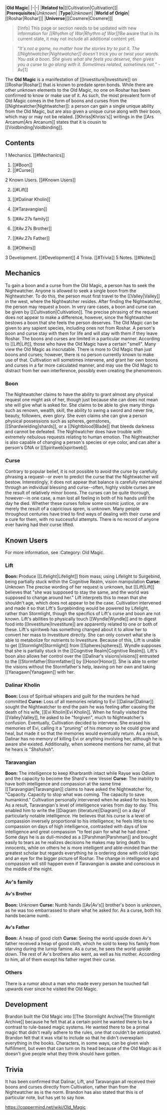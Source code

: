 |**Old Magic**|
|-|-|
|**Related to**|[[Cultivation\|Cultivation]]|
|**Prerequisites**|*Unknown*|
|**Type**|*Unknown*|
|**World of Origin**|[[Roshar\|Roshar]]|
|**Universe**|[[Cosmere\|Cosmere]]|

> [!info] This page or section needs to be updated with new information for *[[Rhythm of War\|Rhythm of War]]*!Be aware that in its current state, it may not include all additional content yet.

>“*It's not a game, no matter how the stories try to put it. The [[Nightwatcher\|Nightwatcher]] doesn't trick you or twist your words. You ask a boon. She gives what she feels you deserve, then gives you a curse to go along with it. Sometimes related, sometimes not.*”
\-Av[1]


The **Old Magic** is a manifestation of [[Investiture\|Investiture]] on [[Roshar\|Roshar]] that is known to predate spren bonds. While there are other unknown elements to the Old Magic, no one on Roshar has been confirmed to know or make use of it. As such, the most prevalent form of Old Magic comes in the form of boons and curses from the [[Nightwatcher\|Nightwatcher]]: a person can gain a single unique ability from the Old Magic, but are also given a unique curse along with their boon, which may or may not be related. [[Khriss\|Khriss's]] writings in the [[Ars Arcanum\|Ars Arcanum]] states that it is cousin to [[Voidbinding\|Voidbinding]].

## Contents

1 Mechanics. [[#Mechanics]] 

1. [[#Boon]] 
1. [[#Curse]] 


2 Known Users. [[#Known Users]] 

2. [[#Lift]] 
2. [[#Dalinar Kholin]] 
2. [[#Taravangian]] 
2. [[#Av.27s family]] 

2. [[#Av.27s Brother]] 
2. [[#Av.27s Father]] 


2. [[#Others]] 


3 Development. [[#Development]] 
4 Trivia. [[#Trivia]] 
5 Notes. [[#Notes]] 


## Mechanics
To gain a boon and a curse from the Old Magic, a person has to seek the Nightwatcher. Anyone is allowed to seek a single boon from the Nightwatcher. To do this, the person must first travel to the [[Valley\|Valley]] in the west, where the Nightwatcher resides. After finding the Nightwatcher, the person may request a boon. In very rare cases, a boon and curse can be given by [[Cultivation\|Cultivation]]. The precise phrasing of the request does not appear to make a difference, however, since the Nightwatcher bestows a boon that she feels the person deserves. The Old Magic can be given to any sapient species, including ones not from Roshar. A person's boon and curse stay with them for life and will stay with them if they leave Roshar. The boons and curses are limited in a particular manner. According to [[Lift\|Lift]], those who have the Old Magic have a certain "smell". Many view the Old Magic as inscrutable.
There is more to Old Magic than just boons and curses; however, there is no person currently known to make use of that.
Cultivation will sometimes intervene, and grant her own boons and curses in a far more calculated manner, and may use the Old Magic to distract from her own interference, possibly even creating the phenomenon.

### Boon
The Nightwatcher claims to have the ability to grant almost any physical request one might ask of her, though just because she can does not mean she will give what is asked for. She claims to be able to give many things such as renown, wealth, skill, the ability to swing a sword and never tire, beauty, followers, even glory. She even claims she can give a person physical possessions such as spheres, gemstones, [[Shardwielding\|shards]], or a [[Nightblood\|Blade]] that bleeds darkness and cannot be defeated. The Nightwatcher does have trouble with extremely nebulous requests relating to human emotion. The Nightwatcher is also capable of changing a person's species or eye color, and can alter a person's DNA or [[Spiritweb\|spiritweb]].

### Curse
Contrary to popular belief, it is not possible to avoid the curse by carefully phrasing a request--or even to predict the curse that the Nightwatcher will bestow. Interestingly, it does not appear that balance is carefully maintained through an individual blessing and curse--often, highly visible curses are the result of relatively minor boons. The curses can be quite thorough, however--in one case, a man lost all feeling in both of his hands until the day he died. Whether these curses follow some cosmic justice, or are merely the result of a capricious spren, is unknown. Many people throughout centuries have tried to find ways of dealing with their curse and a cure for them, with no successful attempts. There is no record of anyone ever having had their curse lifted.

## Known Users
For more information, see :Category: Old Magic.
### Lift
**Boon:** Produce [[Lifelight\|Lifelight]] from mass; using Lifelight to Surgebind, being partially stuck within the Cognitive Realm, vision manipulation
**Curse:** Unknown
The precise wording of her request is unknown, but [[Lift\|Lift]] believes that "she was supposed to stay the same, and the world was supposed to change around her." Lift interprets this to mean that she shouldn't age, which does not appear to be the case. Cultivation intervened and made it so that Lift's Surgebinding would be powered by Lifelight, rather than Stormlight, though the specifics of Lift's curse and boon are not known. Lift's abilities to physically touch [[Wyndle\|Wyndle]] and to digest food into [[Investiture\|Investiture]] are apparently related to one or both of these. Lift's spiritweb has something changed about it to allow her to convert her mass to Investiture directly. She can only convert what she is able to metabolize for nutrients to Investiture. Because of this, Lift is unable to get [[Stormlight\|Stormlight]] from [[Spheres\|spheres]]. Wyndle supposes that she is partially stuck in the [[Cognitive Realm\|Cognitive Realm]]. Lift's boon also allows her control over the [[Dalinar's visions\|visions]] entrusted to the [[Stormfather\|Stormfather]] by [[Honor\|Honor]]. She is able to enter the visions without the Stormfather's help, leaving on her own and taking [[Yanagawn\|Yanagawn]] with her.

### Dalinar Kholin
**Boon:** Loss of Spiritual whispers and guilt for the murders he had committed
**Curse:** Loss of all memories relating to Evi
[[Dalinar\|Dalinar]] sought the Nightwatcher to end the pain he was feeling after causing the death of his wife, [[Evi Kholin\|Evi Kholin]]. When he finally visited the [[Valley\|Valley]], he asked to be "forgiven", much to Nightwatcher's confusion. Eventually, Cultivation decided to intervene. She erased his memories of Evi, calling it a "pruning" of his memory so he could grow and heal, but made it so that the memories would eventually return. As a result, Dalinar has no memory of killing Evi or anything involving her, although he is aware she existed. Additionally, when someone mentions her name, all that he hears is "*Shshshsh*".

### Taravangian
**Boon:** The intelligence to keep Kharbranth intact while Rayse was Odium and the capacity to become the Shard's new Vessel
**Curse:** The inability to have both intelligence and compassion at the same time
[[Taravangian\|Taravangian]] claims to have asked the Nightwatcher for, "Capacity. Capacity to stop what was coming. The capacity to save humankind." Cultivation personally intervened when he asked for his boon. As a result, Taravangian's level of intelligence varies from day to day. This enabled him to write the [[Diagram (literature)\|Diagram]] on a day of particularly notable intelligence. He believes that his curse is a level of compassion inversely proportional to his intelligence; he feels little to no compassion on days of high intelligence, contrasted with days of low intelligence and great compassion "to feel pain for what he had done." Some days he is as dull-minded as a [[Parshman\|Parshman]] and brought easily to tears as he realizes decisions he makes may bring death to innocents, while on others he is more intelligent and able-minded than the greatest scholar but regards everything he is ordering done with cold logic and an eye for the bigger picture of Roshar. The change in intelligence and compassion will still happen even if Taravangian is awake and conscious in the middle of the night.

### Av's family
#### Av's Brother
**Boon:** Unknown
**Curse:** Numb hands
[[Av\|Av's]] brother's boon is unknown, as he was too embarrassed to share what he asked for. As a curse, both his hands became numb.

#### Av's Father
**Boon:** A heap of good cloth
**Curse:** Seeing the world upside down
Av's father received a heap of good cloth, which he sold to keep his family from starving during the lurnip famine. As a curse, he sees the world upside down. The rest of Av's brothers also went, as well as his mother. According to him, all of them except his father regret their curse.

### Others
There is a rumor about a man who made every person he touched fall upwards ever since he visited the Old Magic.

## Development
Brandon built the Old Magic into [[The Stormlight Archive\|The Stormlight Archive]] because he felt that at a certain point he wanted there to be a contrast to rule-based magic systems. He wanted there to be a primal magic that didn't really adhere to the rules, one that couldn't be anticipated. Brandon felt that it was vital to include so that he didn't overexplain everything in the books. Characters, in some ways, can be given wish fulfillment, but even that can turn on its head because of the Old Magic as it doesn't give people what they think should have gotten.

## Trivia
It has been confirmed that Dalinar, Lift, and Taravangian all received their boons and curses directly from Cultivation, rather than from the Nightwatcher as is the norm. Brandon has also stated that this is of particular note, but has yet to say how.


https://coppermind.net/wiki/Old_Magic